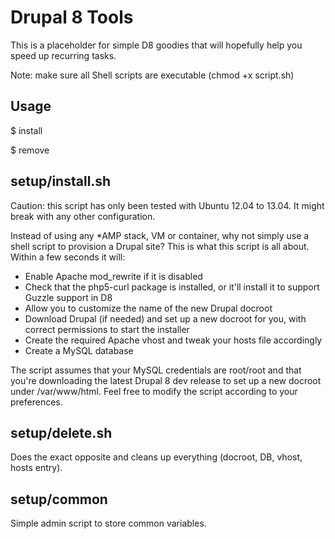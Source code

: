 Drupal 8 Tools
==============

This is a placeholder for simple D8 goodies that will hopefully help you speed up recurring tasks.

Note: make sure all Shell scripts are executable (chmod +x script.sh)

Usage
-----

$ install <sitename>

$ remove <sitename>

setup/install.sh
----------------

Caution: this script has only been tested with Ubuntu 12.04 to 13.04. It might break with any other configuration.

Instead of using any *AMP stack, VM or container, why not simply use a shell script to provision a Drupal site? This is what this script is all about. Within a few seconds it will:

- Enable Apache mod_rewrite if it is disabled
- Check that the php5-curl package is installed, or it'll install it to support Guzzle support in D8
- Allow you to customize the name of the new Drupal docroot
- Download Drupal (if needed) and set up a new docroot for you, with correct permissions to start the installer
- Create the required Apache vhost and tweak your hosts file accordingly
- Create a MySQL database

The script assumes that your MySQL credentials are root/root and that you're downloading the latest Drupal 8 dev release to set up a new docroot under /var/www/html. Feel free to modify the script according to your preferences.

setup/delete.sh
---------------

Does the exact opposite and cleans up everything (docroot, DB, vhost, hosts entry).

setup/common
------------

Simple admin script to store common variables.
